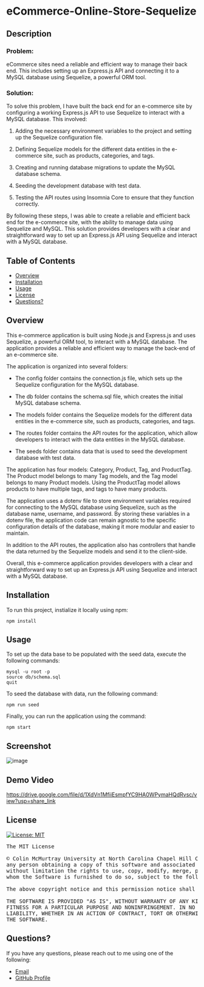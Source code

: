 # eCommerce-Online-Store-Sequelize

## Description

### Problem:
eCommerce sites need a reliable and efficient way to manage their back end. This includes setting up an Express.js API and connecting it to a MySQL 
database using Sequelize, a powerful ORM tool.

### Solution:
To solve this problem, I have built the back end for an e-commerce site by configuring a working Express.js API to use Sequelize to interact with a MySQL 
database. This involved:

1. Adding the necessary environment variables to the project and setting up the Sequelize configuration file.

2. Defining Sequelize models for the different data entities in the e-commerce site, such as products, categories, and tags.

3. Creating and running database migrations to update the MySQL database schema.

4. Seeding the development database with test data.

5. Testing the API routes using Insomnia Core to ensure that they function correctly.

By following these steps, I was able to create a reliable and efficient back end for the e-commerce site, with the ability to manage data using Sequelize 
and MySQL. This solution provides developers with a clear and straightforward way to set up an Express.js API using Sequelize and interact with a MySQL 
database.

## Table of Contents
- [Overview](#overview)
- [Installation](#installation)
- [Usage](#usage)
- [License](#license)
- [Questions?](#questions?)

## Overview 

This e-commerce application is built using Node.js and Express.js and uses Sequelize, a powerful ORM tool, to interact with a MySQL database. The 
application provides a reliable and efficient way to manage the back-end of an e-commerce site.

The application is organized into several folders:

* The config folder contains the connection.js file, which sets up the Sequelize configuration for the MySQL database.

* The db folder contains the schema.sql file, which creates the initial MySQL database schema.

* The models folder contains the Sequelize models for the different data entities in the e-commerce site, such as products, categories, and tags.

* The routes folder contains the API routes for the application, which allow developers to interact with the data entities in the MySQL database.

* The seeds folder contains data that is used to seed the development database with test data.

The application has four models: Category, Product, Tag, and ProductTag. The Product model belongs to many Tag models, and the Tag model belongs to many 
Product models. Using the ProductTag model allows products to have multiple tags, and tags to have many products.

The application uses a dotenv file to store environment variables required for connecting to the MySQL database using Sequelize, such as the database 
name, 
username, and password. By storing these variables in a dotenv file, the application code can remain agnostic to the specific configuration details of the 
database, making it more modular and easier to maintain.

In addition to the API routes, the application also has controllers that handle the data returned by the Sequelize models and send it to the client-side.

Overall, this e-commerce application provides developers with a clear and straightforward way to set up an Express.js API using Sequelize and interact 
with 
a MySQL database.

## Installation 

To run this project, instialize it locally using npm:

```
npm install
```

## Usage

To set up the data base to be populated with the seed data, execute the following commands:

```
mysql -u root -p
source db/schema.sql
quit
```

To seed the database with data, run the following command:

```
npm run seed 
```

Finally, you can run the application using the command: 

```
npm start
```

## Screenshot

![image](https://user-images.githubusercontent.com/112663656/216521080-b8715e4d-ff57-4dc3-bf47-58db92542cfd.png)


## Demo Video

https://drive.google.com/file/d/1XdVn1MfiiEsmpfYC9HA0WPymaHQdRvsc/view?usp=share_link 

## License

[![License: MIT](https://img.shields.io/badge/License-MIT-yellow.svg)](https://opensource.org/licenses/MIT)

<pre>
The MIT License

© Colin McMurtray University at North Carolina Chapel Hill Coding Bootcamp MIT License Copyright (c) 2023 Permission is hereby granted, free of charge, to 
any person obtaining a copy of this software and associated documentation files (the "Software"), to deal in the Software without restriction, including 
without limitation the rights to use, copy, modify, merge, publish, distribute, sublicense, and/or sell copies of the Software, and to permit persons to 
whom the Software is furnished to do so, subject to the following conditions:

The above copyright notice and this permission notice shall be included in all copies or substantial portions of the Software.

THE SOFTWARE IS PROVIDED "AS IS", WITHOUT WARRANTY OF ANY KIND, EXPRESS OR IMPLIED, INCLUDING BUT NOT LIMITED TO THE WARRANTIES OF MERCHANTABILITY, 
FITNESS FOR A PARTICULAR PURPOSE AND NONINFRINGEMENT. IN NO EVENT SHALL THE AUTHORS OR COPYRIGHT HOLDERS BE LIABLE FOR ANY CLAIM, DAMAGES OR OTHER 
LIABILITY, WHETHER IN AN ACTION OF CONTRACT, TORT OR OTHERWISE, ARISING FROM, OUT OF OR IN CONNECTION WITH THE SOFTWARE OR THE USE OR OTHER DEALINGS IN 
THE SOFTWARE.
</pre>

## Questions?

If you have any questions, please reach out to me using one of the following:

- [Email](mcmurtraycolin@gmail.com)
- [GitHub Profile]((https://github.com/codingColinMcM))
